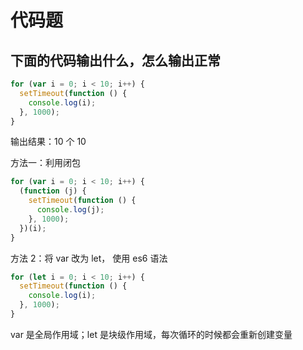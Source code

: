 # 代码题

## 下面的代码输出什么，怎么输出正常

```javascript
for (var i = 0; i < 10; i++) {
  setTimeout(function () {
    console.log(i);
  }, 1000);
}
```

输出结果：10 个 10

方法一：利用闭包

```javascript
for (var i = 0; i < 10; i++) {
  (function (j) {
    setTimeout(function () {
      console.log(j);
    }, 1000);
  })(i);
}
```

方法 2：将 var 改为 let， 使用 es6 语法

```javascript
for (let i = 0; i < 10; i++) {
  setTimeout(function () {
    console.log(i);
  }, 1000);
}
```

var 是全局作用域；let 是块级作用域，每次循环的时候都会重新创建变量
